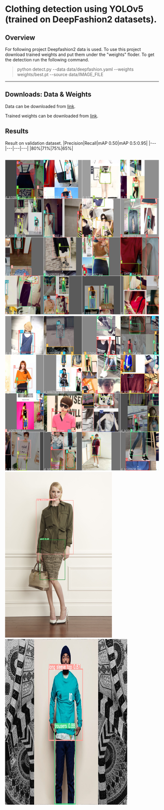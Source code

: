 # Clothing detection using YOLOv5 (trained on DeepFashion2 datasets).
## Overview
For following project Deepfashion2 data is used. To use this project download trained weights and put them under the "weights" floder. 
To get the detection run the following command.
>python detect.py --data data/deepfashion.yaml --weights weights/best.pt --source data/IMAGE_FILE
---
## Downloads: Data & Weights
Data can be downloaded from [link](https://github.com/switchablenorms/DeepFashion2).

Trained weights can be downloaded from [link](https://mega.nz/file/01NlUDxA#yn_y8L56_EyEoNHoyw1NkANvbNWr9xKDgS-h6kaguGA).
## Results
Result on validation dataset.
|Precision|Recall|mAP 0.50|mAP 0.5:0.95|
|---|---|---|---|
|80%|71%|75%|65%|

<img src="data/train_batch0.jpg"><img src="data/train_batch1.jpg"><img scr="train_batch2.jpg">
<img src="data/fashion_1.png" width="350" height="540"><img src="data/fashion_2.png" width="400" height="540">
---